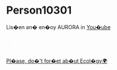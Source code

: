 <html lang="ru">
<head>
  <meta charset="UTF-8">
  <title>Person10301</title>
  <link rel="stylesheet" href="css/style.css">
<link rel="stylesheet" href="https://cdnjs.cloudflare.com/ajax/libs/font-awesome/6.4.2/css/all.min.css">
</head>
<body>
  <div class="content">
    <h1>Person10301</h1>
    <p>Lis�en an� en�oy AURORA in <a href="https://youtube.com/@auroramusic" class="link">You�ube</a>
    </p>
  </div>
  <div class="button-container">
    <a href="https://t.me/person10301" class="button"><i class="fab fa-telegram-plane"></i></a>
    <a href="https://vk.com/person10301" class="button"><i class="fab fa-vk"></i></a>
    <a href="https://4pda.to/forum/index.php?showuser=9050872" class="button">
<svg class="custom-icon" width="44" height="44" viewBox="0 0 108 108" xmlns="http://www.w3.org/2000/svg">
  <text x="54" y="74" font-size="48" text-anchor="middle" fill="#FFFFFF" font-family="sans-serif">�</text>
</svg>
    </a>
    <a href="https://github.com/person10301" class="button"><i class="fab fa-github"></i></a>
  </div>
  <div class="ecology-message">
    <p><a href="https://news.mongabay.com/" class="link">Pl�ase, do�'t for�et ab�ut Ecol�gy🌍</a></p>
  </div>
</body>
</html>
